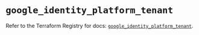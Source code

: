 # `google_identity_platform_tenant`

Refer to the Terraform Registry for docs: [`google_identity_platform_tenant`](https://registry.terraform.io/providers/hashicorp/google/6.49.1/docs/resources/identity_platform_tenant).
